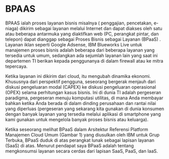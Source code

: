 # BPAAS 

BPAAS ialah proses layanan bisnis misalnya ( penggajian, pencetakan, e-niaga) dikirim sebagai layanan melalui Internet dan dapat diakses oleh satu atau beberapa antarmuka yang diaktifkan web (PC, perangkat pintar, dan telepon) dapat dianggap sebagai Proses Bisnis sebagai Layanan (BPaaS) . Layanan iklan seperti Google Adsense, IBM Blueworks Live untuk manajemen proses bisnis adalah beberapa dari beberapa layanan yang tersedia untuk umum, sedangkan ada sejumlah layanan lain yang saat ini departemen TI berikan kepada penggunanya di dalam firewall atau ke mitra tepercaya.

Ketika layanan ini dikirim dari cloud, itu mengubah dinamika ekonomi. Khususnya dari perspektif pengguna, seseorang bergerak menjauh dari diskusi pengeluaran modal (CAPEX) ke diskusi pengeluaran operasional (OPEX) selama perhitungan kasus bisnis. Ini di dunia TI adalah pergeseran paradigma, pergeseran menuju komputasi utilitas, di mana Anda membayar bahkan ketika Anda berada di dalam dinding perusahaan dan rantai nilai yang diperluas (pergeseran yang sekarang kita gunakan di dunia konsumen dengan banyak layanan yang tersedia melalui aplikasi di smartphone yang kami gunakan untuk mengelola banyak proses bisnis atau keluarga).

Ketika seseorang melihat BPaaS dalam Arsitektur Referensi Platform Manajemen Cloud Umum (Gambar 1) yang diusulkan oleh IBM untuk Grup Terbuka, BPaaS duduk di atas perangkat lunak sebagai lapisan layanan (SaaS) di atas. Menurut pendapat saya BPaaS adalah tentang mengkonsumsi layanan secara cerdas dari lapisan SaaS, PaaS, dan IaaS.
